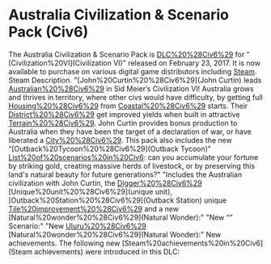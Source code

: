 # Australia Civilization &amp; Scenario Pack (Civ6)

The Australia Civilization &amp; Scenario Pack is [DLC%20%28Civ6%29](DLC) for "[Civilization%20VI](Civilization VI)" released on February 23, 2017. It is now available to purchase on various digital game distributors including [Steam](Steam).
Steam Description.
"[John%20Curtin%20%28Civ6%29](John Curtin) leads [Australian%20%28Civ6%29](Australia) in Sid Meier’s Civilization VI! Australia grows and thrives in territory, where other civs would have difficulty, by getting full [Housing%20%28Civ6%29](Housing) from [Coastal%20%28Civ6%29](coastal) starts. Their [District%20%28Civ6%29](districts) get improved yields when built in attractive [Terrain%20%28Civ6%29](terrain). John Curtin provides bonus production to Australia when they have been the target of a declaration of war, or have liberated a [City%20%28Civ6%29](city). This pack also includes the new “[Outback%20Tycoon%20%28Civ6%29](Outback Tycoon)” [List%20of%20scenarios%20in%20Civ6](scenario): can you accumulate your fortune by striking gold, creating massive herds of livestock, or by preserving this land's natural beauty for future generations?"
"Includes the Australian civilization with John Curtin, the [Digger%20%28Civ6%29](Digger) [Unique%20unit%20%28Civ6%29](unique unit), [Outback%20Station%20%28Civ6%29](Outback Station) unique [Tile%20improvement%20%28Civ6%29](improvement) and a new [Natural%20wonder%20%28Civ6%29](Natural Wonder):"
"New “” Scenario:"
"New [Uluru%20%28Civ6%29](Uluru) [Natural%20wonder%20%28Civ6%29](Natural Wonder):"
New achievements.
The following new [Steam%20achievements%20in%20Civ6](Steam achievements) were introduced in this DLC: